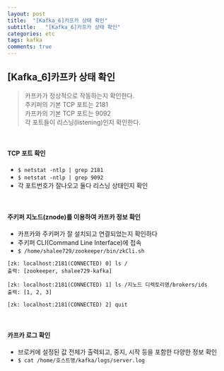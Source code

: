 ```yaml
---
layout: post
title:  "[Kafka_6]카프카 상태 확인"
subtitle:   "[Kafka_6]카프카 상태 확인"
categories: etc
tags: kafka
comments: true
---
```



## [Kafka_6]카프카 상태 확인

> 카프카가 정상적으로 작동하는지 확인한다.  
> 주키퍼의 기본 TCP 포트는 2181  
> 카프카의 기본 TCP 포트는 9092  
> 각 포트들이 리스닝(listening)인지 확인한다.

<br>

#### TCP 포트 확인

- ```$ netstat -ntlp | grep 2181```
- ```$ netstat -ntlp | grep 9092```
- 각 포트번호가 잘나오고 둘다 리스닝 상태인지 확인

<br>

#### 주키퍼 지노드(znode)를 이용하여 카프카 정보 확인
- 카프카와 주키퍼가 잘 설치되고 연결되었는지 확인하다
- 주키퍼 CLI(Command Line Interface)에 접속
- ```$ /home/shalee729/zookeeper/bin/zkCli.sh```

```
[zk: localhost:2181(CONNECTED) 0] ls /
출력: [zookeeper, shalee729-kafka]

[zk: localhost:2181(CONNECTED) 1] ls /지노드 디렉토리명/brokers/ids
출력: [1, 2, 3]

[zk: localhost:2181(CONNECTED) 2] quit
```

<br>

#### 카프카 로그 확인
- 브로커에 설정된 값 전체가 출력되고, 중지, 시작 등을 포함한 다양한 정보 확인
- ```$ cat /home/호스트명/kafka/logs/server.log```
